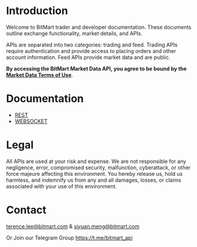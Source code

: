# Introduction

Welcome to BitMart trader and developer documentation. These documents outline exchange functionality, market details, and APIs.

APIs are separated into two categories: trading and feed. Trading APIs require authentication and provide access to placing orders and other account information. Feed APIs provide market data and are public.

**By accessing the BitMart Market Data API, you agree to be bound by the** [**Market Data Terms of Use**](https://support.bitmart.com/hc/en-us/articles/115004890354-Terms-of-Use).



# Documentation

* [REST](REST.md)
* [WEBSOCKET](WEBSOCKET.md)


# Legal

All APIs are used at your risk and expense. We are not responsible for any negligence, error, compromised security, malfunction, cyberattack, or other force majeure affecting this environment. You hereby release us, hold us harmless, and indemnify us from any and all damages, losses, or claims associated with your use of this environment.

# Contact

terence.lee@bitmart.com & siyuan.meng@bitmart.com

Or Join our Telegram Group
https://t.me/bitmart_api 
